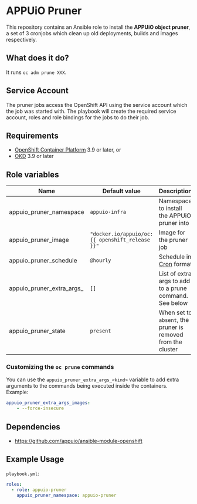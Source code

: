 # APPUiO Pruner

This repository contains an Ansible role to install the **APPUiO object
pruner**, a set of 3 cronjobs which clean up old deployments, builds and images
respectively.


## What does it do?

It runs `oc adm prune XXX`.

## Service Account

The pruner jobs access the OpenShift API using the service account which the job
was started with. The playbook will create the required service account, roles
and role bindings for the jobs to do their job.

## Requirements

* [OpenShift Container Platform][ocp] 3.9 or later, or
* [OKD] 3.9 or later

## Role variables

| Name | Default value | Description |
|------|---------------|-------------|
| appuio_pruner_namespace | `appuio-infra` | Namespace to install the APPUiO pruner into |
| appuio_pruner_image | `"docker.io/appuio/oc:{{ openshift_release }}"` | Image for the pruner job |
| appuio_pruner_schedule | `@hourly` | Schedule in [Cron] format |
| appuio_pruner_extra_args_<kind> | `[]` | List of extra args to add to a prune command. See below |
| appuio_pruner_state | `present` | When set to `absent`, the pruner is removed from the cluster |


### Customizing the `oc prune` commands

You can use the `appuio_pruner_extra_args_<kind>` variable to add extra arguments to
the commands being executed inside the containers. Example:

```yaml
appuio_pruner_extra_args_images:
    - --force-insecure
```

## Dependencies

* <https://github.com/appuio/ansible-module-openshift>


## Example Usage

`playbook.yml`:

```yaml
roles:
  - role: appuio-pruner
    appuio_pruner_namespace: appuio-pruner
```

[ocp]: https://www.openshift.com/
[OKD]: https://www.okd.io/
[Cron]: https://en.wikipedia.org/wiki/Cron
